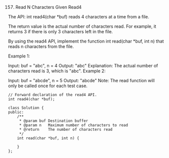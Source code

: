 157. Read N Characters Given Read4

The API: int read4(char *buf) reads 4 characters at a time from a file.

The return value is the actual number of characters read. For example, it returns 3 if there is only 3 characters left in the file.

By using the read4 API, implement the function int read(char *buf, int n) that reads n characters from the file.

Example 1:

Input: buf = "abc", n = 4
Output: "abc"
Explanation: The actual number of characters read is 3, which is "abc".
Example 2:

Input: buf = "abcde", n = 5 
Output: "abcde"
Note:
The read function will only be called once for each test case.

```
// Forward declaration of the read4 API.
int read4(char *buf);

class Solution {
public:
    /**
     * @param buf Destination buffer
     * @param n   Maximum number of characters to read
     * @return    The number of characters read
     */
    int read(char *buf, int n) {
        
    }
};
```